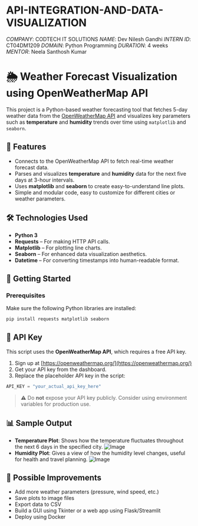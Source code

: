 # API-INTEGRATION-AND-DATA-VISUALIZATION

*COMPANY*: CODTECH IT SOLUTIONS
*NAME*: Dev Nilesh Gandhi
*INTERN ID*: CT04DM1209
*DOMAIN*: Python Programming
*DURATION*: 4 weeks
*MENTOR*: Neela Santhosh Kumar

# 🌦️ Weather Forecast Visualization using OpenWeatherMap API
This project is a Python-based weather forecasting tool that fetches 5-day weather data from the [OpenWeatherMap API](https://openweathermap.org/forecast5) and visualizes key parameters such as **temperature** and **humidity** trends over time using `matplotlib` and `seaborn`.

## 📌 Features
* Connects to the OpenWeatherMap API to fetch real-time weather forecast data.
* Parses and visualizes **temperature** and **humidity** data for the next five days at 3-hour intervals.
* Uses **matplotlib** and **seaborn** to create easy-to-understand line plots.
* Simple and modular code, easy to customize for different cities or weather parameters.

## 🛠️ Technologies Used
* **Python 3**
* **Requests** – For making HTTP API calls.
* **Matplotlib** – For plotting line charts.
* **Seaborn** – For enhanced data visualization aesthetics.
* **Datetime** – For converting timestamps into human-readable format.

## 🚀 Getting Started
### Prerequisites
Make sure the following Python libraries are installed:

```bash
pip install requests matplotlib seaborn
```
## 🔐 API Key
This script uses the **OpenWeatherMap API**, which requires a free API key.

1. Sign up at [https://openweathermap.org/](https://openweathermap.org/)
2. Get your API key from the dashboard.
3. Replace the placeholder API key in the script:

```python
API_KEY = "your_actual_api_key_here"
```

> ⚠️ Do **not** expose your API key publicly. Consider using environment variables for production use.

## 📊 Sample Output

* **Temperature Plot**: Shows how the temperature fluctuates throughout the next 6 days in the specified city.
  ![Image](https://github.com/user-attachments/assets/0f2647ec-8a22-48e5-85f5-5cb9db1dfbc9)
* **Humidity Plot**: Gives a view of how the humidity level changes, useful for health and travel planning.
  ![Image](https://github.com/user-attachments/assets/428699d3-0b54-4f97-96e5-db67d9797755)

## 🧩 Possible Improvements
* Add more weather parameters (pressure, wind speed, etc.)
* Save plots to image files
* Export data to CSV
* Build a GUI using Tkinter or a web app using Flask/Streamlit
* Deploy using Docker
